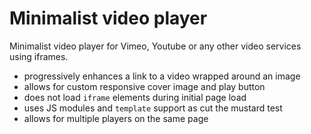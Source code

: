 # Minimalist video player

Minimalist video player for Vimeo, Youtube or any other video services using iframes.

- progressively enhances a link to a video wrapped around an image
- allows for custom responsive cover image and play button
- does not load `iframe` elements during initial page load
- uses JS modules and `template` support as cut the mustard test
- allows for multiple players on the same page
